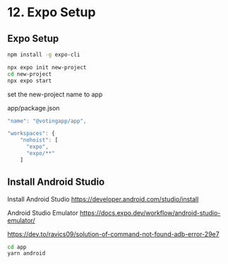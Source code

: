 # 12. Expo Setup
## Expo Setup
```bash
npm install -g expo-cli
```
```bash
npx expo init new-project
cd new-project
npx expo start
```
set the new-project name to app

app/package.json
```typescript
"name": "@votingapp/app",
```

```typescript
"workspaces": {
    "nohoist": [
      "expo",
      "expo/**"
    ]
```

## Install Android Studio
Install Android Studio
https://developer.android.com/studio/install


Android Studio Emulator
https://docs.expo.dev/workflow/android-studio-emulator/

https://dev.to/ravics09/solution-of-command-not-found-adb-error-29e7


```bash
cd app
yarn android
```
